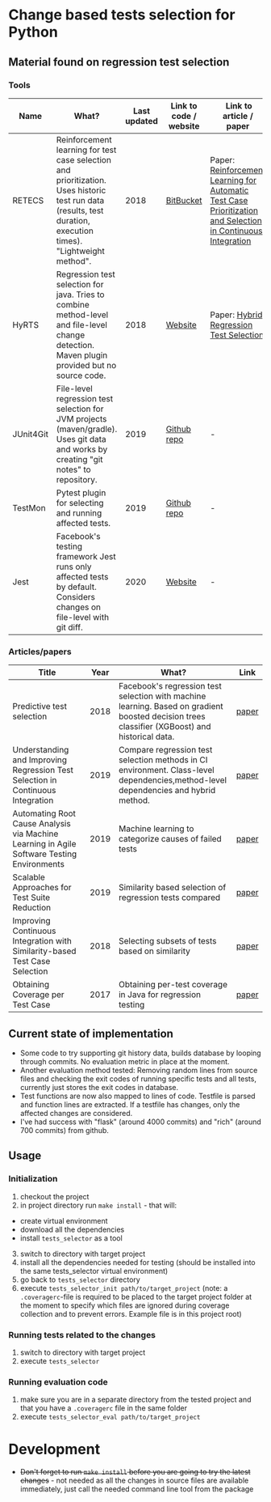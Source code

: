 # Change based tests selection for Python

## Material found on regression test selection

### Tools

| Name | What?| Last updated | Link to code  / website | Link to article / paper |
|------|--------------|--------------|------------------------|-------------------------|
| RETECS | Reinforcement learning for test case selection and prioritization. Uses historic test run data (results, test duration, execution times). "Lightweight method". | 2018 | [BitBucket](https://bitbucket.org/HelgeS/retecs/src/master/) | Paper: [Reinforcement Learning for Automatic Test Case Prioritization and Selection in Continuous Integration](https://arxiv.org/pdf/1811.04122.pdf) |
|HyRTS|Regression test selection for java. Tries to combine method-level and file-level change detection. Maven plugin provided but no source code. | 2018 |[Website](http://hyrts.org/) | Paper: [Hybrid Regression Test Selection](https://personal.utdallas.edu/~lxz144130/publications/icse2018.pdf) |
|JUnit4Git|File-level regression test selection for JVM projects (maven/gradle). Uses git data and works by creating "git notes" to repository.|2019|[Github repo](https://github.com/rpau/junit4git)| - |
|TestMon|Pytest plugin for selecting and running affected tests.|2019|[Github repo](https://github.com/tarpas/pytest-testmon)|-|
|Jest | Facebook's testing framework Jest runs only affected tests by default. Considers changes on file-level with git diff.|2020|[Website](https://jestjs.io/)|-|

### Articles/papers

| Title | Year | What? | Link |
|-------|------|-------|------|
|Predictive test selection | 2018 | Facebook's regression test selection with machine learning. Based on gradient boosted decision trees classifier (XGBoost) and historical data. |[paper](https://arxiv.org/pdf/1810.05286.pdf)|
|Understanding and Improving Regression Test Selection in Continuous Integration|2019|Compare regression test selection methods in CI environment. Class-level dependencies,method-level dependencies and hybrid method.|[paper](http://mir.cs.illinois.edu/awshi2/publications/ISSRE2019.pdf)|
|Automating Root Cause Analysis via Machine Learning in Agile Software Testing Environments|2019|Machine learning to categorize causes of failed tests | [paper](https://acris.aalto.fi/ws/portalfiles/portal/35606292/SCI_Kahles_Torronen_Huuhtanen_Jung_Automating_Root_2019_RCA_ML_SW.pdf)|
|Scalable Approaches for Test Suite Reduction|2019|Similarity based selection of regression tests compared | [paper](https://robertoverdecchia.github.io/papers/ICSE_2019.pdf)|
|Improving Continuous Integration with Similarity-based Test Case Selection|2018|Selecting subsets of tests based on similarity|[paper](https://www.diva-portal.org/smash/get/diva2:1196682/FULLTEXT01.pdf)|
|Obtaining Coverage per Test Case|2017|Obtaining per-test coverage in Java for regression testing|[paper](https://www.cqse.eu/fileadmin/content/news/publications/2017-obtaining-coverage-per-test-case.pdf)|


## Current state of implementation

* Some code to try supporting git history data, builds database by looping through commits. No evaluation metric in place at the moment.
* Another evaluation method tested: Removing random lines from source files and checking the exit codes of running specific tests and all tests, currently just stores the exit codes in database.
* Test functions are now also mapped to lines of code. Testfile is parsed and function lines are extracted. If a testfile has changes, only the affected changes are considered.
* I've had success with "flask" (around 4000 commits) and "rich" (around 700 commits) from github.
 
## Usage

### Initialization

1. checkout the project
2. in project directory run `make install` - that will:
  * create virtual environment
  * download all the dependencies
  * install `tests_selector` as a tool
3. switch to directory with target project
4. install all the dependencies needed for testing (should be installed into the same tests_selector virtual environment)
5. go back to `tests_selector` directory
7. execute `tests_selector_init path/to/target_project` (note: a `.coveragerc`-file is required to be placed to the target project folder at the moment to specify which files are ignored during coverage collection and to prevent errors. Example file is in this project root)

### Running tests related to the changes

1. switch to directory with target project
2. execute `tests_selector`

### Running evaluation code

1. make sure you are in a separate directory from the tested project and that you have a `.coveragerc` file in the same folder
2. execute `tests_selector_eval path/to/target_project`

# Development

* ~~Don't forget to run `make install` before you are going to try the latest changes~~ - not needed as all the changes in source files are available immediately, just call the needed command line tool from the package
